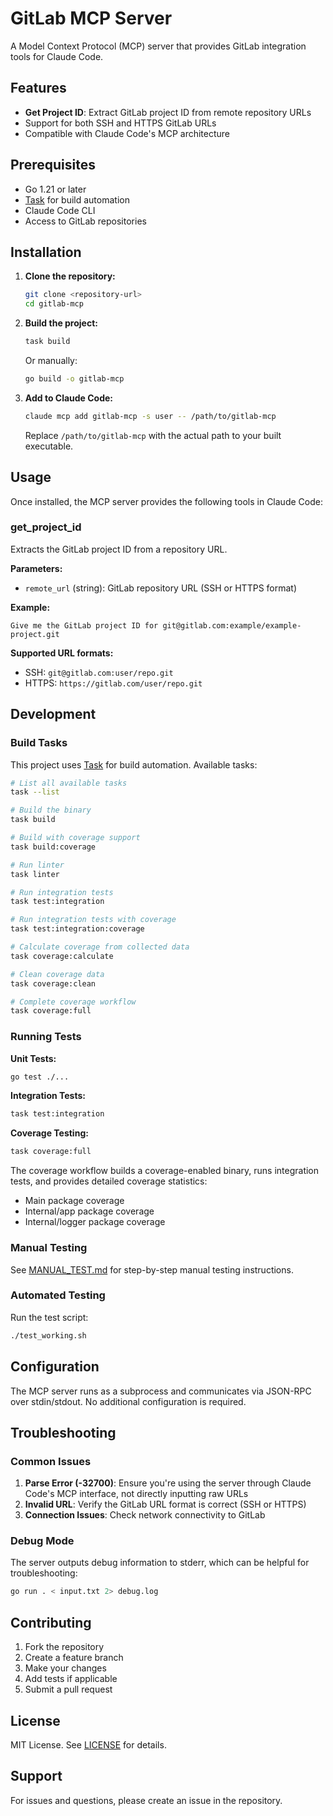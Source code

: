 # GitLab MCP Server

A Model Context Protocol (MCP) server that provides GitLab integration tools for Claude Code.

## Features

- **Get Project ID**: Extract GitLab project ID from remote repository URLs
- Support for both SSH and HTTPS GitLab URLs
- Compatible with Claude Code's MCP architecture

## Prerequisites

- Go 1.21 or later
- [Task](https://taskfile.dev/) for build automation
- Claude Code CLI
- Access to GitLab repositories

## Installation

1. **Clone the repository:**
   ```bash
   git clone <repository-url>
   cd gitlab-mcp
   ```

2. **Build the project:**
   ```bash
   task build
   ```
   
   Or manually:
   ```bash
   go build -o gitlab-mcp
   ```

3. **Add to Claude Code:**
   ```bash
   claude mcp add gitlab-mcp -s user -- /path/to/gitlab-mcp
   ```
   
   Replace `/path/to/gitlab-mcp` with the actual path to your built executable.

## Usage

Once installed, the MCP server provides the following tools in Claude Code:

### get_project_id

Extracts the GitLab project ID from a repository URL.

**Parameters:**
- `remote_url` (string): GitLab repository URL (SSH or HTTPS format)

**Example:**
```
Give me the GitLab project ID for git@gitlab.com:example/example-project.git
```

**Supported URL formats:**
- SSH: `git@gitlab.com:user/repo.git`
- HTTPS: `https://gitlab.com/user/repo.git`

## Development

### Build Tasks

This project uses [Task](https://taskfile.dev/) for build automation. Available tasks:

```bash
# List all available tasks
task --list

# Build the binary
task build

# Build with coverage support
task build:coverage

# Run linter
task linter

# Run integration tests
task test:integration

# Run integration tests with coverage
task test:integration:coverage

# Calculate coverage from collected data
task coverage:calculate

# Clean coverage data
task coverage:clean

# Complete coverage workflow
task coverage:full
```

### Running Tests

**Unit Tests:**
```bash
go test ./...
```

**Integration Tests:**
```bash
task test:integration
```

**Coverage Testing:**
```bash
task coverage:full
```

The coverage workflow builds a coverage-enabled binary, runs integration tests, and provides detailed coverage statistics:
- Main package coverage
- Internal/app package coverage  
- Internal/logger package coverage

### Manual Testing

See [MANUAL_TEST.md](MANUAL_TEST.md) for step-by-step manual testing instructions.

### Automated Testing

Run the test script:
```bash
./test_working.sh
```

## Configuration

The MCP server runs as a subprocess and communicates via JSON-RPC over stdin/stdout. No additional configuration is required.

## Troubleshooting

### Common Issues

1. **Parse Error (-32700)**: Ensure you're using the server through Claude Code's MCP interface, not directly inputting raw URLs
2. **Invalid URL**: Verify the GitLab URL format is correct (SSH or HTTPS)
3. **Connection Issues**: Check network connectivity to GitLab

### Debug Mode

The server outputs debug information to stderr, which can be helpful for troubleshooting:
```bash
go run . < input.txt 2> debug.log
```

## Contributing

1. Fork the repository
2. Create a feature branch
3. Make your changes
4. Add tests if applicable
5. Submit a pull request

## License

MIT License. See [LICENSE](LICENSE) for details.

## Support

For issues and questions, please create an issue in the repository.